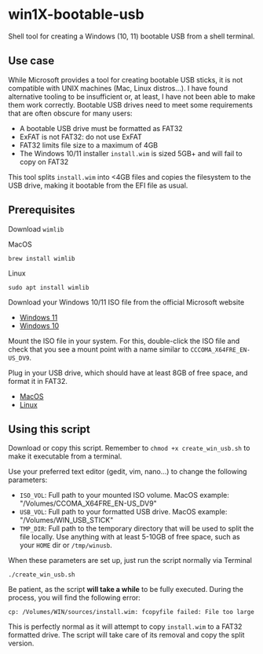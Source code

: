 # win1X-bootable-usb
Shell tool for creating a Windows (10, 11) bootable USB from a shell terminal.

## Use case
While Microsoft provides a tool for creating bootable USB sticks, it is not compatible with UNIX machines (Mac, Linux distros...). I have found alternative tooling to be insufficient or, at least, I have not been able to make them work correctly. Bootable USB drives need to meet some requirements that are often obscure for many users:

- A bootable USB drive must be formatted as FAT32
- ExFAT is not FAT32: do not use ExFAT
- FAT32 limits file size to a maximum of 4GB
- The Windows 10/11 installer `install.wim` is sized 5GB+ and will fail to copy on FAT32

This tool splits `install.wim` into <4GB files and copies the filesystem to the USB drive, making it bootable from the EFI file as usual.

## Prerequisites

Download `wimlib`

MacOS
```
brew install wimlib
```

Linux
```
sudo apt install wimlib
```

Download your Windows 10/11 ISO file from the official Microsoft website
- [Windows 11](https://www.microsoft.com/es-es/software-download/windows11)
- [Windows 10](https://www.microsoft.com/es-es/software-download/windows10)

Mount the ISO file in your system. For this, double-click the ISO file and check that you see a mount point with a name similar to `CCCOMA_X64FRE_EN-US_DV9`. 

Plug in your USB drive, which should have at least 8GB of free space, and format it in FAT32.

- [MacOS](https://www.crucial.com/support/articles-faq-ssd/formatting-usb-storage-drive-macos)
- [Linux](https://phoenixnap.com/kb/linux-format-usb)

## Using this script

Download or copy this script. Remember to `chmod +x create_win_usb.sh` to make it executable from a terminal.

Use your preferred text editor (gedit, vim, nano...) to change the following parameters:
- `ISO_VOL`: Full path to your mounted ISO volume. MacOS example: "/Volumes/CCOMA_X64FRE_EN-US_DV9"
- `USB_VOL`: Full path to your formatted USB drive. MacOS example: "/Volumes/WIN_USB_STICK"
- `TMP_DIR`: Full path to the temporary directory that will be used to split the file locally. Use anything with at least 5-10GB of free space, such as your `HOME` dir or `/tmp/winusb`.

When these parameters are set up, just run the script normally via Terminal
```
./create_win_usb.sh
```

Be patient, as the script **will take a while** to be fully executed. During the process, you will find the following error:
```
cp: /Volumes/WIN/sources/install.wim: fcopyfile failed: File too large
```
This is perfectly normal as it will attempt to copy `install.wim` to a FAT32 formatted drive. The script will take care of its removal and copy the split version.
